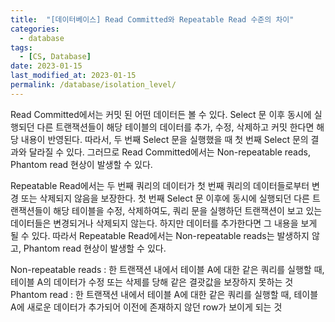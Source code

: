 ```yaml
---
title:  "[데이터베이스] Read Committed와 Repeatable Read 수준의 차이"
categories:
  - database
tags:
  - [CS, Database]
date: 2023-01-15
last_modified_at: 2023-01-15
permalink: /database/isolation_level/
---
```


Read Committed에서는 커밋 된 어떤 데이터든 볼 수 있다. 
Select 문 이후 동시에 실행되던 다른 트랜잭션들이 해당 테이블의 데이터를 추가, 수정, 삭제하고 커밋 한다면 해당 내용이 반영된다. 
따라서, 두 번째 Select 문을 실행했을 때 첫 번째 Select 문의 결과와 달라질 수 있다. 
그러므로 Read Committed에서는 Non-repeatable reads, Phantom read 현상이 발생할 수 있다.

Repeatable Read에서는 두 번째 쿼리의 데이터가 첫 번째 쿼리의 데이터들로부터 변경 또는 삭제되지 않음을 보장한다. 
첫 번째 Select 문 이후에 동시에 실행되던 다른 트랜잭션들이 해당 테이블을 수정, 삭제하여도, 쿼리 문을 실행하던 트랜잭션이 보고 있는 데이터들은 변경되거나 삭제되지 않는다. 
하지만 데이터를 추가한다면 그 내용을 보게 될 수 있다. 
따라서 Repeatable Read에서는 Non-repeatable reads는 발생하지 않고, Phantom read 현상이 발생할 수 있다.

Non-repeatable reads : 한 트랜잭션 내에서 테이블 A에 대한 같은 쿼리를 실행할 때, 테이블 A의 데이터가 수정 또는 삭제를 당해 같은 결괏값을 보장하지 못하는 것
Phantom read : 한 트랜잭션 내에서 테이블 A에 대한 같은 쿼리를 실행할 때, 테이블 A에 새로운 데이터가 추가되어 이전에 존재하지 않던 row가 보이게 되는 것
